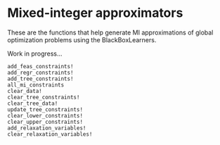 # Mixed-integer approximators

These are the functions that help generate MI approximations of global optimization problems using the BlackBoxLearners. 

Work in progress...

```@docs
add_feas_constraints!
add_regr_constraints!
add_tree_constraints!
all_mi_constraints
clear_data!
clear_tree_constraints!
clear_tree_data!
update_tree_constraints!
clear_lower_constraints!
clear_upper_constraints!
add_relaxation_variables! 
clear_relaxation_variables!
```